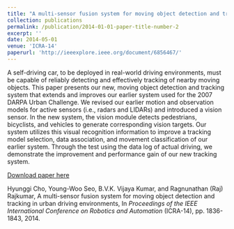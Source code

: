 ```yaml
---
title: "A multi-sensor fusion system for moving object detection and tracking in urban driving environments"
collection: publications
permalink: /publication/2014-01-01-paper-title-number-2
excerpt: ''
date: 2014-05-01
venue: 'ICRA-14'
paperurl: 'http://ieeexplore.ieee.org/document/6856467/'
---
```

A self-driving car, to be deployed in real-world driving environments, must be capable of reliably detecting and effectively tracking of nearby moving objects. This paper presents our new, moving object detection and tracking system that extends and improves our earlier system used for the 2007 DARPA Urban Challenge. We revised our earlier motion and observation models for active sensors (i.e., radars and LIDARs) and introduced a vision sensor. In the new system, the vision module detects pedestrians, bicyclists, and vehicles to generate corresponding vision targets. Our system utilizes this visual recognition information to improve a tracking model selection, data association, and movement classification of our earlier system. Through the test using the data log of actual driving, we demonstrate the improvement and performance gain of our new tracking system.

[Download paper here](http://ieeexplore.ieee.org/document/6907100/)

Hyunggi Cho, Young-Woo Seo, B.V.K. Vijaya Kumar, and Ragnunathan (Raj) Rajkumar, A multi-sensor fusion system for moving object detection and tracking in urban driving environments, In <i>Proceedings of the IEEE International Conference on Robotics and Automation</i> (ICRA-14), pp. 1836-1843, 2014. 